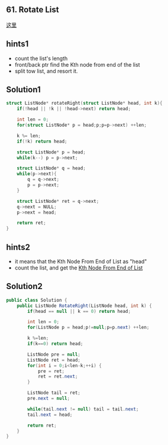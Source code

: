 ## 61. Rotate List
[这里](https://leetcode.com/problems/rotate-list/)

## hints1
* count the list's length
* front/back ptr find the Kth node from end of the list
* split tow list, and resort it.

## Solution1
``` c
struct ListNode* rotateRight(struct ListNode* head, int k){
    if(!head || !k || !head->next) return head;

    int len = 0;
    for(struct ListNode* p = head;p;p=p->next) ++len;

    k %= len;
    if(!k) return head;

    struct ListNode* p = head;
    while(k--) p = p->next;

    struct ListNode* q = head;
    while(p->next){
        q = q->next;
        p = p->next;
    }

    struct ListNode* ret = q->next;
    q->next = NULL;
    p->next = head;

    return ret;
}
```

## hints2
* it means that the Kth Node From End of List as "head"
* count the list, and get the [Kth Node From End of List]()

## Solution2
``` csharp
public class Solution {
    public ListNode RotateRight(ListNode head, int k) {
        if(head == null || k == 0) return head;

        int len = 0;
        for(ListNode p = head;p!=null;p=p.next) ++len;

        k %=len;
        if(k==0) return head;

        ListNode pre = null;
        ListNode ret = head;
        for(int i = 0;i<len-k;++i) {
            pre = ret;
            ret = ret.next;
        }

        ListNode tail = ret;
        pre.next = null;

        while(tail.next != null) tail = tail.next;
        tail.next = head;

        return ret;
    }
}
```